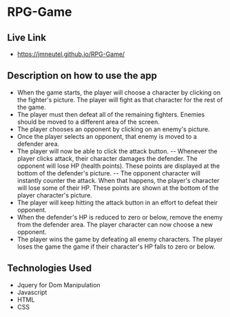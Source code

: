 # RPG-Game

## Live Link 
 - https://jmneutel.github.io/RPG-Game/

## Description on how to use the app

- When the game starts, the player will choose a character by clicking on the fighter's picture. The player will fight as that character for the rest of the game.
- The player must then defeat all of the remaining fighters. Enemies should be moved to a different area of the screen.
- The player chooses an opponent by clicking on an enemy's picture.
- Once the player selects an opponent, that enemy is moved to a defender area.
- The player will now be able to click the attack button.
 -- Whenever the player clicks attack, their character damages the defender. The opponent will lose HP (health points). These points are displayed at the bottom of the defender's picture.
 -- The opponent character will instantly counter the attack. When that happens, the player's character will lose some of their HP. These points are shown at the bottom of the player character's picture.
- The player will keep hitting the attack button in an effort to defeat their opponent.
- When the defender's HP is reduced to zero or below, remove the enemy from the defender area. The player character can now choose a new opponent.
- The player wins the game by defeating all enemy characters. The player loses the game the game if their character's HP falls to zero or below.


## Technologies Used

- Jquery for Dom Manipulation
- Javascript
- HTML
- CSS
